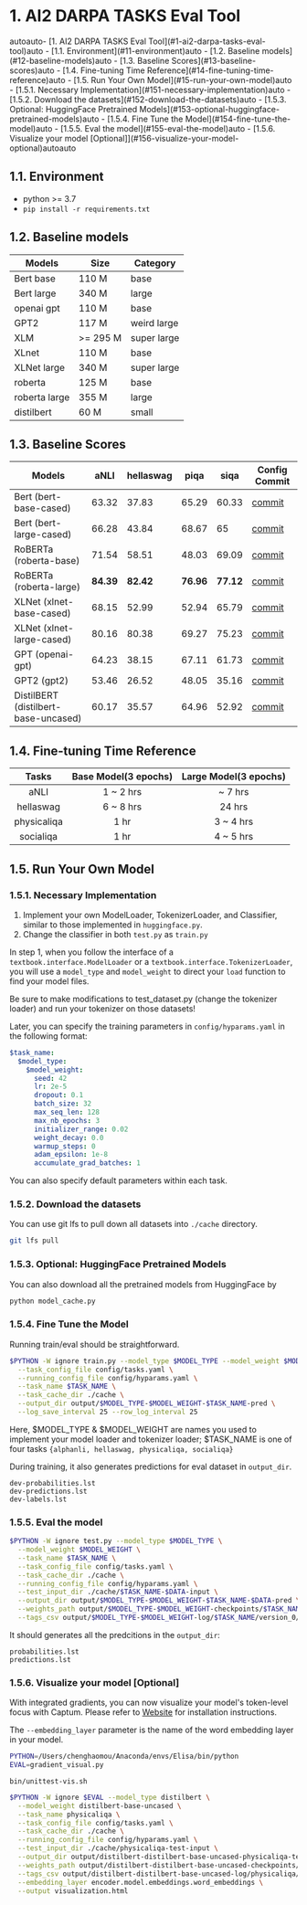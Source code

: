 # 1. AI2 DARPA TASKS Eval Tool

<!-- TOC -->autoauto- [1. AI2 DARPA TASKS Eval Tool](#1-ai2-darpa-tasks-eval-tool)auto    - [1.1. Environment](#11-environment)auto    - [1.2. Baseline models](#12-baseline-models)auto    - [1.3. Baseline Scores](#13-baseline-scores)auto    - [1.4. Fine-tuning Time Reference](#14-fine-tuning-time-reference)auto    - [1.5. Run Your Own Model](#15-run-your-own-model)auto        - [1.5.1. Necessary Implementation](#151-necessary-implementation)auto        - [1.5.2. Download the datasets](#152-download-the-datasets)auto        - [1.5.3. Optional: HuggingFace Pretrained Models](#153-optional-huggingface-pretrained-models)auto        - [1.5.4. Fine Tune the Model](#154-fine-tune-the-model)auto        - [1.5.5. Eval the model](#155-eval-the-model)auto        - [1.5.6. Visualize your model [Optional]](#156-visualize-your-model-optional)autoauto<!-- /TOC -->

## 1.1. Environment

- python >= 3.7
- `pip install -r requirements.txt`

## 1.2. Baseline models

| Models        | Size     | Category    |
| ------------- | -------- | ----------- |
| Bert base     | 110 M    | base        |
| Bert large    | 340 M    | large       |
| openai gpt    | 110 M    | base        |
| GPT2          | 117 M    | weird large |
| XLM           | >= 295 M | super large |
| XLnet         | 110 M    | base        |
| XLNet large   | 340 M    | super large |
| roberta       | 125 M    | base        |
| roberta large | 355 M    | large       |
| distilbert    | 60 M     | small       |

## 1.3. Baseline Scores

| Models                               | aNLI      | hellaswag | piqa      | siqa      | Config Commit                                                                              |
| ------------------------------------ | --------- | --------- | --------- | --------- | ------------------------------------------------------------------------------------------ |
| Bert (bert-base-cased)               | 63.32     | 37.83     | 65.29     | 60.33     | [commit](https://github.com/ChenghaoMou/ai2/tree/4729f25627281752b6f662f36b53ca6bddd606fa) |
| Bert (bert-large-cased)              | 66.28     | 43.84     | 68.67     | 65        | [commit](https://github.com/ChenghaoMou/ai2/tree/4729f25627281752b6f662f36b53ca6bddd606fa) |
| RoBERTa (roberta-base)               | 71.54     | 58.51     | 48.03     | 69.09     | [commit](https://github.com/ChenghaoMou/ai2/tree/4729f25627281752b6f662f36b53ca6bddd606fa) |
| RoBERTa (roberta-large)              | **84.39** | **82.42** | **76.96** | **77.12** | [commit](https://github.com/ChenghaoMou/ai2/tree/4729f25627281752b6f662f36b53ca6bddd606fa) |
| XLNet (xlnet-base-cased)             | 68.15     | 52.99     | 52.94     | 65.79     | [commit](https://github.com/ChenghaoMou/ai2/tree/4729f25627281752b6f662f36b53ca6bddd606fa) |
| XLNet (xlnet-large-cased)            | 80.16     | 80.38     | 69.27     | 75.23     | [commit](https://github.com/ChenghaoMou/ai2/tree/4729f25627281752b6f662f36b53ca6bddd606fa) |
| GPT (openai-gpt)                     | 64.23     | 38.15     | 67.11     | 61.73     | [commit](https://github.com/ChenghaoMou/ai2/tree/4729f25627281752b6f662f36b53ca6bddd606fa) |
| GPT2 (gpt2)                          | 53.46     | 26.52     | 48.05     | 35.16     | [commit](https://github.com/ChenghaoMou/ai2/tree/4729f25627281752b6f662f36b53ca6bddd606fa) |
| DistilBERT (distilbert-base-uncased) | 60.17     | 35.57     | 64.96     | 52.92     | [commit](https://github.com/ChenghaoMou/ai2/tree/4729f25627281752b6f662f36b53ca6bddd606fa) |

## 1.4. Fine-tuning Time Reference

|    Tasks    | Base Model(3 epochs) | Large Model(3 epochs) |
| :---------: | :------------------: | :-------------------: |
|    aNLI     |      1 ~ 2 hrs       |        ~ 7 hrs        |
|  hellaswag  |      6 ~ 8 hrs       |        24 hrs         |
| physicaliqa |         1 hr         |       3 ~ 4 hrs       |
|  socialiqa  |         1 hr         |       4 ~ 5 hrs       |

## 1.5. Run Your Own Model

### 1.5.1. Necessary Implementation

1. Implement your own ModelLoader, TokenizerLoader, and Classifier, similar to those implemented in `huggingface.py`.
2. Change the classifier in both `test.py` as `train.py`

In step 1, when you follow the interface of a `textbook.interface.ModelLoader` or a `textbook.interface.TokenizerLoader`, you will use a `model_type` and `model_weight`
to direct your `load` function to find your model files.

Be sure to make modifications to test_dataset.py (change the tokenizer loader) and run your tokenizer on those datasets!

Later, you can specify the training parameters in `config/hyparams.yaml` in the following format:

```yaml
$task_name:
  $model_type:
    $model_weight:
      seed: 42
      lr: 2e-5
      dropout: 0.1
      batch_size: 32
      max_seq_len: 128
      max_nb_epochs: 3
      initializer_range: 0.02
      weight_decay: 0.0
      warmup_steps: 0
      adam_epsilon: 1e-8
      accumulate_grad_batches: 1
```

You can also specify default parameters within each task.

### 1.5.2. Download the datasets

You can use git lfs to pull down all datasets into `./cache` directory.

```bash
git lfs pull
```

### 1.5.3. Optional: HuggingFace Pretrained Models

You can also download all the pretrained models from HuggingFace by

```bash
python model_cache.py
```

### 1.5.4. Fine Tune the Model

Running train/eval should be straightforward.

```bash
$PYTHON -W ignore train.py --model_type $MODEL_TYPE --model_weight $MODEL_WEIGHT \
  --task_config_file config/tasks.yaml \
  --running_config_file config/hyparams.yaml \
  --task_name $TASK_NAME \
  --task_cache_dir ./cache \
  --output_dir output/$MODEL_TYPE-$MODEL_WEIGHT-$TASK_NAME-pred \
  --log_save_interval 25 --row_log_interval 25
```

Here, $MODEL_TYPE & $MODEL_WEIGHT are names you used to implement your model loader and tokenizer loader; \$TASK_NAME is one of four tasks `{alphanli, hellaswag, physicaliqa, socialiqa}`

During training, it also generates predictions for eval dataset in `output_dir`.

```shell
dev-probabilities.lst
dev-predictions.lst
dev-labels.lst
```

### 1.5.5. Eval the model

```bash
$PYTHON -W ignore test.py --model_type $MODEL_TYPE \
  --model_weight $MODEL_WEIGHT \
  --task_name $TASK_NAME \
  --task_config_file config/tasks.yaml \
  --task_cache_dir ./cache \
  --running_config_file config/hyparams.yaml \
  --test_input_dir ./cache/$TASK_NAME-$DATA-input \
  --output_dir output/$MODEL_TYPE-$MODEL_WEIGHT-$TASK_NAME-$DATA-pred \
  --weights_path output/$MODEL_TYPE-$MODEL_WEIGHT-checkpoints/$TASK_NAME/0/_ckpt_epoch_3.ckpt \
  --tags_csv output/$MODEL_TYPE-$MODEL_WEIGHT-log/$TASK_NAME/version_0/meta_tags.csv
```

It should generates all the predcitions in the `output_dir`:

```shell
probabilities.lst
predictions.lst
```

### 1.5.6. Visualize your model [Optional]

With integrated gradients, you can now visualize your model's token-level focus with Captum. Please refer to [Website](https://captum.io) for installation instructions.

The `--embedding_layer` parameter is the name of the word embedding layer in your model.

```bash
PYTHON=/Users/chenghaomou/Anaconda/envs/Elisa/bin/python
EVAL=gradient_visual.py
```

`bin/unittest-vis.sh`

```bash
$PYTHON -W ignore $EVAL --model_type distilbert \
  --model_weight distilbert-base-uncased \
  --task_name physicaliqa \
  --task_config_file config/tasks.yaml \
  --task_cache_dir ./cache \
  --running_config_file config/hyparams.yaml \
  --test_input_dir ./cache/physicaliqa-test-input \
  --output_dir output/distilbert-distilbert-base-uncased-physicaliqa-test-pred \
  --weights_path output/distilbert-distilbert-base-uncased-checkpoints/physicaliqa/0/_ckpt_epoch_5.ckpt \
  --tags_csv output/distilbert-distilbert-base-uncased-log/physicaliqa/version_0/meta_tags.csv \
  --embedding_layer encoder.model.embeddings.word_embeddings \
  --output visualization.html
```
